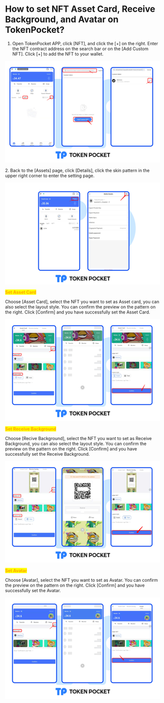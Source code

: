 # How to set NFT Asset Card, Receive Background, and Avatar on TokenPocket?

1. Open TokenPocket APP, click \[NFT], and click the \[+] on the right. Enter the NFT contract address on the search bar or on the \[Add Custom NFT]. Click \[+] to add the NFT to your wallet.

![](<../.gitbook/assets/nft7 en-1.png>)

2\. Back to the \[Assets] page, click \[Details], click the skin pattern in the upper right corner to enter the setting page.

![](<../.gitbook/assets/nft1 en.png>)

<mark style="color:orange;">**Set Asset Card**</mark>

Choose \[Asset Card], select the NFT you want to set as Asset card, you can also select the layout style. You can confirm the preview on the pattern on the right. Click \[Confirm] and you have successfully set the Asset Card.

![](<../.gitbook/assets/nft2 en.png>)

<mark style="color:orange;">**Set Receive Background**</mark>

Choose \[Recive Background], select the NFT you want to set as Receive Background, you can also select the layout style. You can confirm the preview on the pattern on the right. Click \[Confirm] and you have successfully set the Receive Background.

![](<../.gitbook/assets/nft3 en.png>)

<mark style="color:orange;">**Set Avatar**</mark>

Choose \[Avatar], select the NFT you want to set as Avatar. You can confirm the preview on the pattern on the right. Click \[Confirm] and you have successfully set the Avatar.

![](<../.gitbook/assets/nft4 en.png>)
